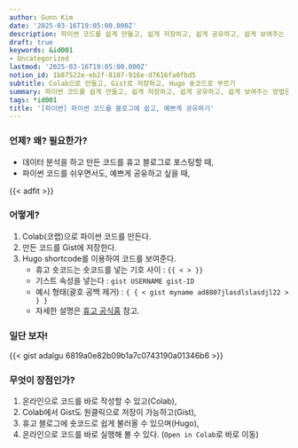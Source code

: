 ```yaml
---
author: Gunn Kim
date: '2025-03-16T19:05:00.000Z'
description: 파이썬 코드를 쉽게 만들고, 쉽게 저장하고, 쉽게 공유하고, 쉽게 보여주는 방법은 무엇일까? Colab+Gist
draft: true
keywords: &id001
- Uncategorized
lastmod: '2025-03-16T19:05:00.000Z'
notion_id: 1b87522e-eb2f-8107-916e-d7616fa0fbd5
subtitle: Colab으로 만들고, Gist로 저장하고, Hugo 숏코드로 부르기
summary: 파이썬 코드를 쉽게 만들고, 쉽게 저장하고, 쉽게 공유하고, 쉽게 보여주는 방법은 무엇일까? Colab+Gist
tags: *id001
title: '[파이썬] 파이썬 코드를 블로그에 쉽고, 예쁘게 공유하기'
---
```


### 언제? 왜? 필요한가?
- 데이터 분석을 하고 만든 코드를 휴고 블로그로 포스팅할 때,
- 파이썬 코드를 쉬우면서도, 예쁘게 공유하고 싶을 때,

{{< adfit >}}

### 어떻게?
1. Colab(코랩)으로 파이썬 코드를 만든다.
2. 만든 코드를 Gist에 저장한다.
3. Hugo shortcode를 이용하여 코드를 보여준다.
   - 휴고 숏코드는 숏코드를 넣는 기호 사이 : ```{{ < > }}```  
   - 기스트 속성을 넣는다 : ```gist USERNAME gist-ID ```
   - 예시 형태(괄호 공백 제거) :  ```{ { < gist myname ad8807jlasdlslasdjl22 > } }```
   - 자세한 설명은 [휴고 공식홈](https://gohugo.io/content-management/shortcodes/#gist) 참고.

### 일단 보자!
{{< gist adalgu 6819a0e82b09b1a7c0743190a01346b6 >}}

### 무엇이 장점인가?
1. 온라인으로 코드를 바로 작성할 수 있고(Colab),
2. Colab에서 Gist도 원클릭으로 저장이 가능하고(Gist),
3. 휴고 블로그에 숏코드로 쉽게 불러올 수 있으며(Hugo),
4. 온라인으로 코드를 바로 실행해 볼 수 있다. (```Open in Colab```로 바로 이동)

